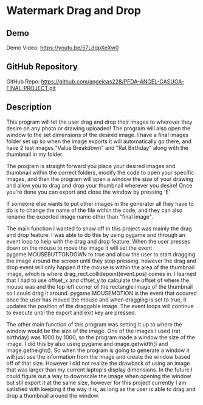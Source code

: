 # Watermark Drag and Drop

## Demo
Demo Video: https://youtu.be/57LdgpXeXw0

## GitHub Repository
GitHub Repo: https://github.com/angelcas228/PFDA-ANGEL-CASUGA-FINAL-PROJECT.git

## Description
This program will let the user drag and drop their images to wherever they desire on any photo or drawing uploaded! The program will also open the window to the set dimensions of the desired image. I have a final images folder set up so when the image exports it will automatically go there, and have 2 test images "Value Breakdown" and "Rat Birthday" along with the thumbnail in my folder.

The program is straight forward you place your desired images and thumbnail within the correct folders, modify the code to open your specific images, and then the program will open a window the size of your drawing and allow you to drag and drop your thumbnail wherever you desire! Once you're done you can export and close the window by pressing 'E'

If someone else wants to put other images in the generator all they have to do is to change the name of the file within the code, and they can also rename the exported image name other than "final image".

The main function I wanted to show off in this project was mainly the drag and drop feature. I was able to do this by using pygame and through an event loop to help with the drag and drop feature. When the user presses down on the mouse to move the image it will set the event pygame.MOUSEBUTTONDOWN to true and allow the user to start dragging the image around the screen until they stop pressing. however the drag and drop event will only happen if the mouse is within the area of the thumbnail image, which is where drag_rect.collidepoint(event.pos) comes in. I learned that I had to use offset_x and offset_y to calculate the offset of where the mouse was and the top left corner of the rectangle image of the thumbnail so I could drag it around. pygame.MOUSEMOTION is the event that occured once the user has moved the mouse and when dragging is set to true, it updates the position of the draggable image. The event loops will continue to execute until the export and exit key are pressed.

The other main function of this program was setting it up to where the window would be the size of the image. One of the images I used (rat birthday) was 1000 by 1000, so the program made a window the size of the image. I did this by also using pygame and image.getwidth() and image.getheight(). So when the program is going to generate a window it will just use the information from the image and create the window based off of that size. However I did not realize the drawback of using an image that was larger than my current laptop's display dimensions. In the future I could figure out a way to downscale the image when opening the window but stil export it at the same size, however for this project currently I am satisfied with keeping it the way it is, as long as the user is able to drag and drop a thumbnail around the window. 
